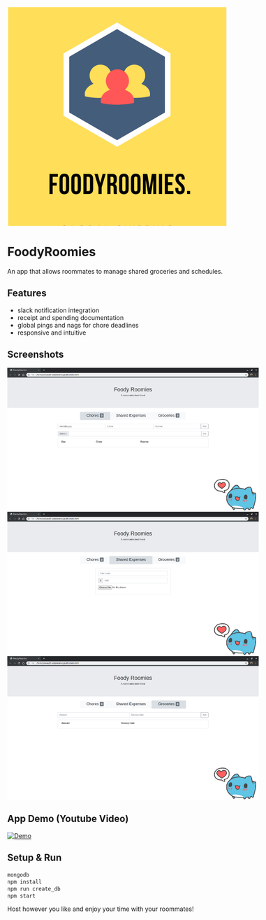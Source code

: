 <div style="text-align:center"><img src="FoodyRoomies.png"/></div>

# FoodyRoomies
 An app that allows roommates to manage shared groceries and schedules.

## Features
 - slack notification integration
 - receipt and spending documentation
 - global pings and nags for chore deadlines
 - responsive and intuitive
 
## Screenshots
<div style="text-align:center; width:60vw; height:auto"><img src="screenshots/A.png"/></div>
<div style="text-align:center; width:60vw; height:auto"><img src="screenshots/B.png"/></div>
<div style="text-align:center; width:60vw; height:auto"><img src="screenshots/C.png"/></div>


## App Demo (Youtube Video)

[![Demo](https://img.youtube.com/vi/qyGkkDDFgI4/0.jpg)](https://youtu.be/qyGkkDDFgI4)

## Setup & Run
```
mongodb
npm install
npm run create_db
npm start
```
Host however you like and enjoy your time with your roommates!
